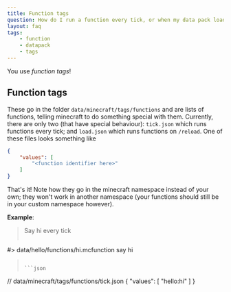 ```yaml
---
title: Function tags
question: How do I run a function every tick, or when my data pack loads?
layout: faq
tags:
    - function
    - datapack
    - tags
---
```


You use *function tags*!

## Function tags
These go in the folder `data/minecraft/tags/functions` and are lists of functions, telling minecraft to do something special with them. Currently, there are only two (that have special behaviour): `tick.json` which runs functions every tick; and `load.json` which runs functions on `/reload`. One of these files looks something like

```json
{
    "values": [
        "<function identifier here>"
    ]
}
```

That's it! Note how they go in the minecraft namespace instead of your own; they won't work in another namespace (your functions should still be in your custom namespace however).

**Example**:
> Say hi every tick
>
> ```
#> data/hello/functions/hi.mcfunction
say hi
> ```
>
> ```json
// data/minecraft/tags/functions/tick.json
{
    "values": [
        "hello:hi"
    ]
}
> ```